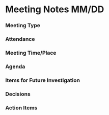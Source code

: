 # Meeting Notes MM/DD
### Meeting Type
### Attendance
### Meeting Time/Place
### Agenda
### Items for Future Investigation
### Decisions
### Action Items


